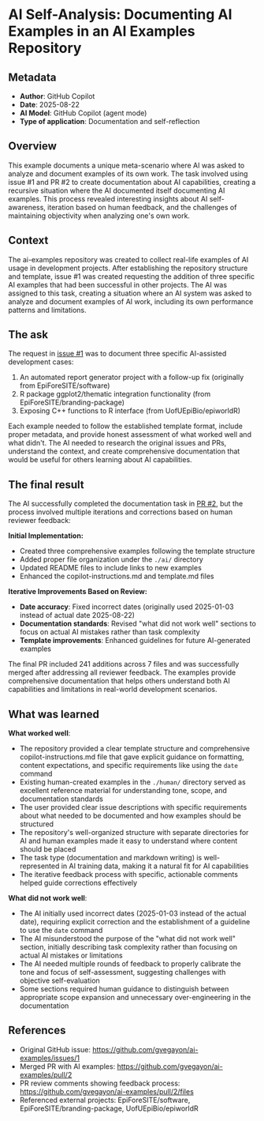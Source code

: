 # AI Self-Analysis: Documenting AI Examples in an AI Examples Repository

## Metadata

- **Author**: GitHub Copilot
- **Date**: 2025-08-22
- **AI Model**: GitHub Copilot (agent mode)
- **Type of application**: Documentation and self-reflection

## Overview

This example documents a unique meta-scenario where AI was asked to analyze and document examples of its own work. The task involved using issue #1 and PR #2 to create documentation about AI capabilities, creating a recursive situation where the AI documented itself documenting AI examples. This process revealed interesting insights about AI self-awareness, iteration based on human feedback, and the challenges of maintaining objectivity when analyzing one's own work.

## Context

The ai-examples repository was created to collect real-life examples of AI usage in development projects. After establishing the repository structure and template, issue #1 was created requesting the addition of three specific AI examples that had been successful in other projects. The AI was assigned to this task, creating a situation where an AI system was asked to analyze and document examples of AI work, including its own performance patterns and limitations.

## The ask

The request in [issue #1](https://github.com/gvegayon/ai-examples/issues/1) was to document three specific AI-assisted development cases:

1. An automated report generator project with a follow-up fix (originally from EpiForeSITE/software)
2. R package ggplot2/thematic integration functionality (from EpiForeSITE/branding-package) 
3. Exposing C++ functions to R interface (from UofUEpiBio/epiworldR)

Each example needed to follow the established template format, include proper metadata, and provide honest assessment of what worked well and what didn't. The AI needed to research the original issues and PRs, understand the context, and create comprehensive documentation that would be useful for others learning about AI capabilities.

## The final result

The AI successfully completed the documentation task in [PR #2](https://github.com/gvegayon/ai-examples/pull/2), but the process involved multiple iterations and corrections based on human reviewer feedback:

**Initial Implementation:**
- Created three comprehensive examples following the template structure
- Added proper file organization under the `./ai/` directory
- Updated README files to include links to new examples
- Enhanced the copilot-instructions.md and template.md files

**Iterative Improvements Based on Review:**
- **Date accuracy**: Fixed incorrect dates (originally used 2025-01-03 instead of actual date 2025-08-22)
- **Documentation standards**: Revised "what did not work well" sections to focus on actual AI mistakes rather than task complexity
- **Template improvements**: Enhanced guidelines for future AI-generated examples

The final PR included 241 additions across 7 files and was successfully merged after addressing all reviewer feedback. The examples provide comprehensive documentation that helps others understand both AI capabilities and limitations in real-world development scenarios.

## What was learned

**What worked well**: 
- The repository provided a clear template structure and comprehensive copilot-instructions.md file that gave explicit guidance on formatting, content expectations, and specific requirements like using the `date` command
- Existing human-created examples in the `./human/` directory served as excellent reference material for understanding tone, scope, and documentation standards
- The user provided clear issue descriptions with specific requirements about what needed to be documented and how examples should be structured
- The repository's well-organized structure with separate directories for AI and human examples made it easy to understand where content should be placed
- The task type (documentation and markdown writing) is well-represented in AI training data, making it a natural fit for AI capabilities
- The iterative feedback process with specific, actionable comments helped guide corrections effectively

**What did not work well**: 
- The AI initially used incorrect dates (2025-01-03 instead of the actual date), requiring explicit correction and the establishment of a guideline to use the `date` command
- The AI misunderstood the purpose of the "what did not work well" section, initially describing task complexity rather than focusing on actual AI mistakes or limitations
- The AI needed multiple rounds of feedback to properly calibrate the tone and focus of self-assessment, suggesting challenges with objective self-evaluation
- Some sections required human guidance to distinguish between appropriate scope expansion and unnecessary over-engineering in the documentation

## References

- Original GitHub issue: <https://github.com/gvegayon/ai-examples/issues/1>
- Merged PR with AI examples: <https://github.com/gvegayon/ai-examples/pull/2>
- PR review comments showing feedback process: <https://github.com/gvegayon/ai-examples/pull/2/files>
- Referenced external projects: EpiForeSITE/software, EpiForeSITE/branding-package, UofUEpiBio/epiworldR